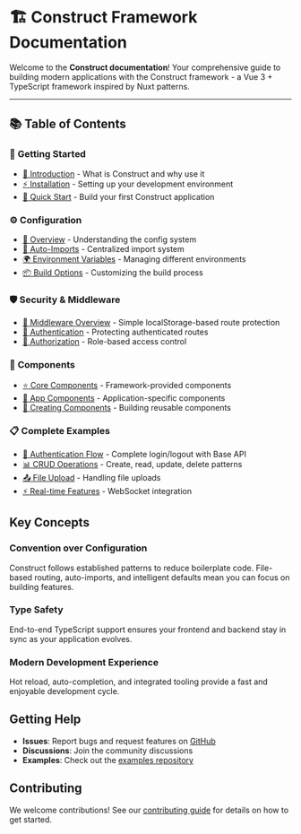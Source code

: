 # 🏗️ Construct Framework Documentation

Welcome to the **Construct documentation**! Your comprehensive guide to building modern applications with the Construct framework - a Vue 3 + TypeScript framework inspired by Nuxt patterns.

---

## 📚 Table of Contents

### 🚀 **Getting Started**
- [📖 Introduction](./getting-started/introduction.md) - What is Construct and why use it
- [⚡ Installation](./getting-started/installation.md) - Setting up your development environment
- [🎯 Quick Start](./getting-started/quick-start.md) - Build your first Construct application

### ⚙️ **Configuration**
- [🔧 Overview](./configuration/overview.md) - Understanding the config system
- [🔄 Auto-Imports](./configuration/auto-imports.md) - Centralized import system
- [🌍 Environment Variables](./configuration/environment.md) - Managing different environments
- [📦 Build Options](./configuration/build.md) - Customizing the build process

### 🛡️ **Security & Middleware**
- [🔐 Middleware Overview](./middleware/overview.md) - Simple localStorage-based route protection
- [👤 Authentication](./middleware/auth.md) - Protecting authenticated routes
- [🔑 Authorization](./middleware/authorization.md) - Role-based access control

### 🧩 **Components**
- [⭐ Core Components](./components/core.md) - Framework-provided components
- [🎨 App Components](./components/app.md) - Application-specific components
- [🔨 Creating Components](./components/creating.md) - Building reusable components

### 📋 **Complete Examples**
- [🔐 Authentication Flow](./examples/authentication.md) - Complete login/logout with Base API
- [📊 CRUD Operations](./examples/crud.md) - Create, read, update, delete patterns
- [📤 File Upload](./examples/file-upload.md) - Handling file uploads
- [⚡ Real-time Features](./examples/websocket.md) - WebSocket integration

## Key Concepts

### Convention over Configuration
Construct follows established patterns to reduce boilerplate code. File-based routing, auto-imports, and intelligent defaults mean you can focus on building features.

### Type Safety
End-to-end TypeScript support ensures your frontend and backend stay in sync as your application evolves.

### Modern Development Experience
Hot reload, auto-completion, and integrated tooling provide a fast and enjoyable development cycle.

## Getting Help

- **Issues**: Report bugs and request features on [GitHub](https://github.com/your-org/construct)
- **Discussions**: Join the community discussions
- **Examples**: Check out the [examples repository](https://github.com/your-org/construct-examples)

## Contributing

We welcome contributions! See our [contributing guide](./CONTRIBUTING.md) for details on how to get started.